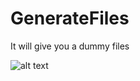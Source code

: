 # GenerateFiles
It will give you a dummy files 

![alt text](https://github.com/walee1eed/GenerateFiles/blob/main/GenerateFiles.png)
